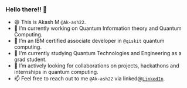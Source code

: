 ### Hello there!! 👋

- 😄 This is Akash M `@Ak-ash22`.
- 🔭 I’m currently working on Quantum Information theory and Quantum Computing.
- 🌱 I’m an IBM certified associate developer in `@qiskit` quantum computing.
- 🌱 I'm currently studying Quantum Technologies and Engineering as a grad student. 
- 👯 I’m actively looking for collaborations on projects, hackathons and internships in quantum computing.
- 📫 Feel free to reach out to me `@Ak-ash22` via linked@[`LinkedIn`](www.linkedin.com/in/akash-malemath).

